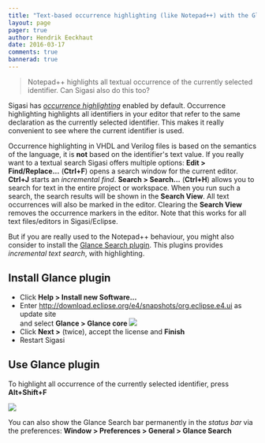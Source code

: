 ```yaml
---
title: "Text-based occurrence highlighting (like Notepad++) with the Glance plugin"
layout: page 
pager: true
author: Hendrik Eeckhaut
date: 2016-03-17
comments: true
bannerad: true
---
```



> Notepad++ highlights all textual occurrence of the currently selected identifier. Can Sigasi also do this too?

Sigasi has *[occurrence highlighting](/manual/editor#occurrence-highlighting)* enabled by default. Occurrence highlighting highlights all identifiers in your editor that refer to the same declaration as the currently selected identifier. This makes it really convenient to see where the current identifier is used.

Occurrence highlighting in VHDL and Verilog files is based on the semantics of the language, it is **not** based on the identifier's text value.
If you really want to a textual search Sigasi offers multiple options: **Edit > Find/Replace...** (**Ctrl+F**) opens a search window for the current editor. **Ctrl+J** starts an *incremental find*. **Search > Search...** (**Ctrl+H**) allows you to search for text in the entire project or workspace. When you run such a search, the search results will be shown in the **Search View**. All text occurrences will also be marked in the editor. Clearing the **Search View** removes the occurrence markers in the editor.
Note that this works for all text files/editors in Sigasi/Eclipse.


But if you are really used to the Notepad++ behaviour, you might also consider to install the [Glance Search plugin](http://ystrot.github.io/glance/). This plugins provides *incremental text search*, with highlighting.

## Install Glance plugin

* Click **Help > Install new Software...**
* Enter http://download.eclipse.org/e4/snapshots/org.eclipse.e4.ui as update site  
  and select **Glance > Glance core** 
  ![](/img/tech/glance_install.png)
* Click **Next >** (twice), accept the license and **Finish**
* Restart Sigasi

## Use Glance plugin

To highlight all occurrence of the currently selected identifier, press **Alt+Shift+F**

![](/img/tech/glance_usage.png)

You can also show the Glance Search bar permanently in the *status bar* via the preferences: **Window > Preferences > General > Glance Search**
